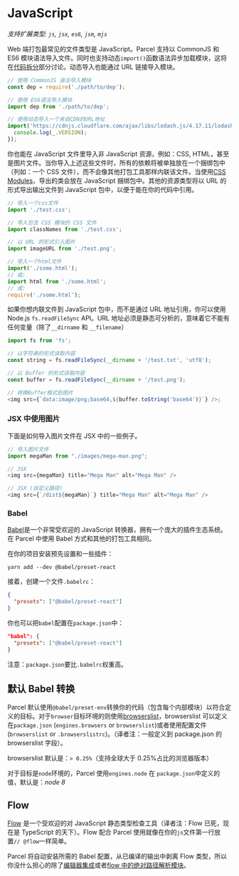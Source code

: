 # JavaScript

_支持扩展类型: `js`, `jsx`, `es6`, `jsm`, `mjs`_

Web 端打包最常见的文件类型是 JavaScript。Parcel 支持以 CommonJS 和 ES6 模块语法导入文件。同时也支持动态`import()`函数语法异步加载模块，这将在[代码拆分](code_splitting.html)部分讨论。动态导入也能通过 URL 链接导入模块。

```javascript
// 使用 CommonJS 语法导入模块
const dep = require('./path/to/dep');

// 使用 ES6语法导入模块
import dep from './path/to/dep';

// 使用动态导入一个来自CDN的URL地址
import('https://cdnjs.cloudflare.com/ajax/libs/lodash.js/4.17.11/lodash.min.js').then(() => {
  console.log(_.VERSION);
});
```

你也能在 JavaScript 文件里导入非 JavaScript 资源，例如：CSS, HTML，甚至是图片文件。当你导入上述这些文件时，所有的依赖将被单独放在一个捆绑包中（列如：一个 CSS 文件），而不会像其他打包工具那样内联该文件。当使用[CSS Modules](https://github.com/css-modules/css-modules)，导出的类会放在 JavaScript 捆绑包中。其他的资源类型将以 URL 的形式导出输出文件到 JavaScript 包中，以便于能在你的代码中引用。

```javascript
// 导入一个css文件
import './test.css';

// 导入包含 CSS 模块的 CSS 文件
import classNames from './test.css';

// 以 URL 的形式引入图片
import imageURL from './test.png';

// 导入一个html文件
import('./some.html');
// 或:
import html from './some.html';
// 或:
require('./some.html');
```

如果你想内联文件到 JavaScript 包中，而不是通过 URL 地址引用，你可以使用 Node.js `fs.readFileSync` API。URL 地址必须是静态可分析的，意味着它不能有任何变量（除了`__dirname` 和 `__filename`）

```javascript
import fs from 'fs';

// 以字符串的形式读取内容
const string = fs.readFileSync(__dirname + '/test.txt', 'utf8');

// 以 Buffer 的形式读取内容
const buffer = fs.readFileSync(__dirname + '/test.png');

// 转换Buffer格式到图片
<img src={`data:image/png;base64,${buffer.toString('base64')}`} />;
```

### JSX 中使用图片

下面是如何导入图片文件在 JSX 中的一些例子。

```js
// 导入图片文件
import megaMan from "./images/mega-man.png";

// JSX
<img src={megaMan} title="Mega Man" alt="Mega Man" />

// JSX (自定义路径)
<img src={`/dist${megaMan}`} title="Mega Man" alt="Mega Man" />
```

### Babel

[Babel](https://babeljs.io)是一个非常受欢迎的 JavaScript 转换器，拥有一个庞大的插件生态系统。在 Parcel 中使用 Babel 方式和其他的打包工具相同。

在你的项目安装预先设置和一些插件：

```shell
yarn add --dev @babel/preset-react
```

接着，创建一个文件`.babelrc`：

```json
{
  "presets": ["@babel/preset-react"]
}
```

你也可以把`babel`配置在`package.json`中：

```json
"babel": {
  "presets": ["@babel/preset-react"]
}
```

注意：`package.json`要比`.babelrc`权重高。

## 默认 Babel 转换

Parcel 默认使用`@babel/preset-env`转换你的代码（包含每个内部模块）以符合定义的目标。对于`browser`目标环境的则使用[browserslist](https://github.com/browserslist/browserslist)，browserslist 可以定义在`package.json` (`engines.browsers` or `browserslist`)或者使用配置文件(`browserslist` or `.browserslistrc`)。（译者注：一般定义到 package.json 的 browserslist 字段）。

browserslist 默认是：`> 0.25%`（支持全球大于 0.25%占比的浏览器版本）

对于目标是`node`环境的，Parcel 使用`engines.node` 在 `package.json`中定义的值，默认是：_node 8_

## Flow

[Flow](https://flow.org/) 是一个受欢迎的对 JavaScript 静态类型检查工具（译者注：Flow 已死，现在是 TypeScript 的天下）。Flow 配合 Parcel 使用就像在你的`js`文件第一行放置`// @flow`一样简单。

Parcel 将自动安装所需的 Babel 配置，从已编译的输出中剥离 Flow 类型，所以你没什么担心的除了[编辑器集成](https://flow.org/en/docs/editors/)或者[flow 中的绝对路径解析模块](module_resolution.html#Flow-中的绝对路径和波浪号路径解析)。
